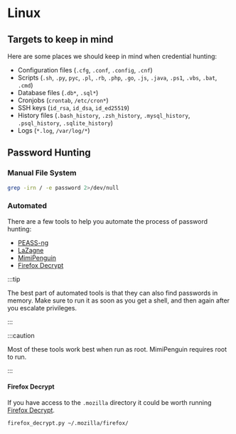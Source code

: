# Linux

## Targets to keep in mind

Here are some places we should keep in mind when credential hunting:

- Configuration files (`.cfg`, `.conf`, `.config`, `.cnf`)
- Scripts (`.sh`, `.py`, `pyc`, `.pl`, `.rb`, `.php`, `.go`, `.js`, `.java`, `.ps1`, `.vbs`, `.bat`, `.cmd`)
- Database files (`.db*`, `.sql*`)
- Cronjobs (`crontab`, `/etc/cron*`)
- SSH keys (`id_rsa`, `id_dsa`, `id_ed25519`)
- History files (`.bash_history`, `.zsh_history`, `.mysql_history`, `.psql_history`, `.sqlite_history`)
- Logs (`*.log`, `/var/log/*`)

## Password Hunting

### Manual File System

```bash title="Example: search for 'password' using grep"
grep -irn / -e password 2>/dev/null
```

### Automated

There are a few tools to help you automate the process of password hunting:

- [PEASS-ng](https://github.com/carlospolop/PEASS-ng)
- [LaZagne](https://github.com/AlessandroZ/LaZagne)
- [MimiPenguin](https://github.com/huntergregal/mimipenguin)
- [Firefox Decrypt](https://github.com/unode/firefox_decrypt)

:::tip

The best part of automated tools is that they can also find passwords in memory. Make sure to run it as soon as you get a shell, and then again after you escalate privileges.

:::

:::caution

Most of these tools work best when run as root. MimiPenguin requires root to run.

:::

#### Firefox Decrypt

If you have access to the `.mozilla` directory it could be worth running [Firefox Decrypt](https://github.com/unode/firefox_decrypt).

```bash title="Decrypt Firefox passwords"
firefox_decrypt.py ~/.mozilla/firefox/
```